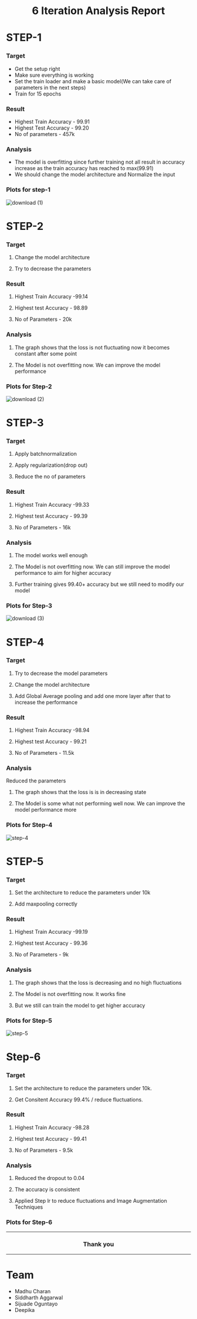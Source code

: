 <h1 align="center"> 6 Iteration Analysis Report</h1>

# STEP-1

### Target
- Get the setup right
- Make sure everything is working
- Set the train loader and make a basic model(We can take care of parameters in the next steps)
- Train for 15 epochs

### Result
- Highest Train Accuracy - 99.91
- Highest Test Accuracy - 99.20
- No of parameters - 457k

### Analysis
- The model is overfitting since further training not all result in accuracy increase as the train accuracy has reached to max(99.91)
- We should change the model architecture and Normalize the input
### Plots for step-1
![download (1)](https://user-images.githubusercontent.com/62477860/120837482-5f4a6c80-c584-11eb-9745-a050e255ae39.png)

# STEP-2

### Target 
1. Change the model architecture

2. Try to decrease the parameters

### Result

1. Highest Train Accuracy -99.14

2. Highest test Accuracy - 98.89

3. No of Parameters - 20k

### Analysis

1. The graph shows that the loss is not fluctuating now it becomes constant after some point

2. The Model is not overfitting now. We can improve the model performance

### Plots for Step-2
![download (2)](https://user-images.githubusercontent.com/62477860/120837567-79844a80-c584-11eb-8e03-04e530ca8b04.png)


# STEP-3

### Target 

1. Apply batchnormalization 

2. Apply regularization(drop out)

3. Reduce the no of parameters

### Result

1. Highest Train Accuracy -99.33

2. Highest test Accuracy - 99.39

3. No of Parameters - 16k

### Analysis

1. The model works well enough

2. The Model is not overfitting now. We can still improve the model performance to aim for higher accuracy

3. Further training gives 99.40+ accuracy but we still need to modify our model

### Plots for Step-3
![download (3)](https://user-images.githubusercontent.com/62477860/120837625-8ef97480-c584-11eb-917f-5019eff626a6.png)

# STEP-4

### Target 
1. Try to decrease the model parameters

2. Change the model architecture 

3. Add Global Average pooling and add one more layer after that to increase the performance


### Result

1. Highest Train Accuracy -98.94

2. Highest test Accuracy - 99.21

3. No of Parameters - 11.5k

### Analysis

Reduced the parameters

1. The graph shows that the loss is is in decreasing state

2. The Model is some what not performing well now. We can improve the model performance more 

### Plots for Step-4
![step-4](https://user-images.githubusercontent.com/62477860/120837682-a173ae00-c584-11eb-8c3d-4963e41bd356.png)

# STEP-5

### Target
1. Set the architecture to reduce the parameters under 10k

2. Add maxpooling correctly


### Result

1. Highest Train Accuracy -99.19

2. Highest test Accuracy - 99.36

3. No of Parameters - 9k

### Analysis

1. The graph shows that the loss is decreasing and no high fluctuations

2. The Model is not overfitting now. It works fine

3. But we still can train the model to get higher accuracy

### Plots for Step-5
![step-5](https://user-images.githubusercontent.com/62477860/120837742-b6504180-c584-11eb-8993-a110551bc738.png)

# Step-6

### Target
1. Set the architecture to reduce the parameters under 10k.

2. Get Consitent Accuracy 99.4% / reduce fluctuations.
### Result
1. Highest Train Accuracy -98.28

2. Highest test Accuracy - 99.41

3. No of Parameters - 9.5k
### Analysis
1. Reduced the dropout to 0.04

2. The accuracy is consistent

3. Applied Step lr to reduce fluctuations and Image Augmentation Techniques

### Plots for Step-6
---
<h3 align="center">Thank you</h3>

---
# Team
- Madhu Charan
- Siddharth Aggarwal
- Sijuade Oguntayo
- Deepika



